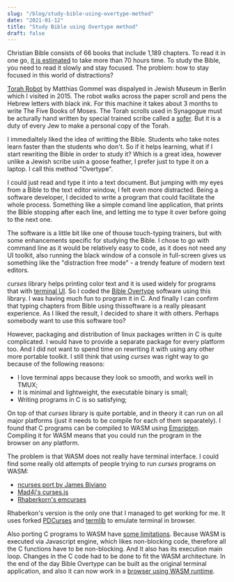 ```yaml
---
slug: "/blog/study-bible-using-overtype-method"
date: "2021-01-12"
title: "Study Bible using Overtype method"
draft: false
---
```


Christian Bible consists of 66 books that include 1,189 chapters. To read it in one go, [it is estimated][1] to take more than 70 hours time.
To study the Bible, you need to read it slowly and stay focused. The problem: how to stay focused in this world of distractions?

[Torah Robot][2] by Matthias Gommel was dispalyed in Jewish Museum in Berlin which I visited in 2015.  The robot walks across the paper scroll and pens the Hebrew letters with black ink. For this machine it takes about 3 months to write The Five Books of Moses. The Torah scrolls used in Synagogue must be acturally hand written by special trained scribe called a [sofer][3]. But it is a duty of every Jew to make a personal copy of the Torah.

I immedialtely liked the idea of writting the Bible. Students who take notes learn faster than the students who don't. So if it helps learning, what if I start  rewriting the Bible in order to study it? Which is a great idea, however unlike a Jewish scribe usin a goose feather, I prefer just to type it on a laptop. I call this method "Overtype". 

I could just read and type it into a text document. But jumping with my eyes from a Bible to the text editor window, I felt even more distracted.
Being a software developer, I decided to write a program that could facilitate the whole process. Something like a simple comand line application, that prints the Bible stopping after each line, and letting me to type it over before going to the next one.

The software is a little bit like one of thouse touch-typing trainers, but with some enhancements specific for studying the Bible. I chose to go with command line as it would be relatively easy to code, as it does not need any UI toolkit, also running the black window of a console in full-screen gives us something like the "distraction free mode" - a trendy feature of modern text editors.

*curses* library helps printing color text and it is used widely for programs that with [terminal UI][4]. So I coded the [Bible Overtype][5] software using this library. I was having much fun to program it in C. And finally I can confirm that typing chapters from Bible using thissoftware is a really pleasant experience. As I liked the result, I decided to share it with others. Perhaps somebody want to use this software too?

However, packaging and distribution of linux packages written in C is quite complicated. I would have to provide a separate package for every platform too. And I did not want to spend time on rewriting it with using any other more portable toolkit. I still think that using *curses* was right way to go because of the following reasons:

- I love terminal apps because they look so smooth, and works well in TMUX;
- It is minimal and lightweight, the executable binary is small;
- Writing programs in C is so satisfying;

On top of that *curses* library is quite portable, and in theory it can run on all major platforms (just it needs to be compile for each of them separately). I found that C programs can be compiled to WASM using [Emsripten][6]. Compiling it for WASM means that you could run the program in the browser on any platform.

The problem is that WASM does not really have terminal interface. I could find some really old attempts of people trying to run *curses* programs on WASM:

- [ncurses port by James Biviano](https://github.com/jamesbiv/ncurses-emscripten)
- [Mad4j's curses.js](https://github.com/mad4j/curses.js)
- [Rhaberkorn's emcurses](https://github.com/rhaberkorn/emcurses)

Rhaberkon's version is the only one that I managed to get working for me. It uses forked [PDCurses](https://github.com/wmcbrine/PDCurses) and [termlib]() to emulate terminal in browser. 

Also porting C programs to WASM have [some limitations](https://developer.mozilla.org/en-US/docs/WebAssembly/existing_C_to_wasm). Because WASM is executed via Javascript engine, which likes non-blocking code, therefore all the C functions have to be non-blocking. And It also has its execution main loop. Changes in the C code had to be done to fit the WASM architecture. In the end of the day Bible Overtype can be built as the original terminal application, and also it can now work in a [browser using WASM runtime][7].

[1]: https://www.patheos.com/blogs/geneveith/2018/08/how-long-does-it-take-to-read-the-bible/
[2]: https://www.haaretz.com/jewish/robot-pens-torah-in-berlin-1.5255114
[3]: https://en.wikipedia.org/wiki/Sofer
[4]: https://github.com/rothgar/awesome-tuis
[5]: https://github.com/luke10x/bible-overtype
[6]: https://emscripten.org/
[7]: https://www.luke10x.dev/bible/
